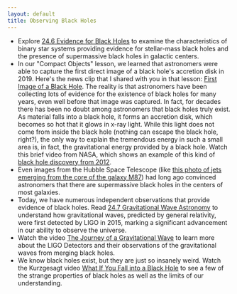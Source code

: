 ```yaml
---
layout: default
title: Observing Black Holes
---
```


- Explore [24.6 Evidence for Black Holes](https://openstax.org/books/astronomy-2e/pages/24-6-evidence-for-black-holes) to examine the characteristics of binary star systems providing evidence for stellar-mass black holes and the presence of supermassive black holes in galactic centers.
- In our "Compact Objects" lesson, we learned that astronomers were able to capture the first direct image of a black hole's accretion disk in 2019. Here's the news clip that I shared with you in that lesson: [First Image of a Black Hole](https://youtu.be/UlNYgSP9qNU). The reality is that astronomers have been collecting lots of evidence for the existence of black holes for many years, even well before that image was captured. In fact, for decades there has been no doubt among astronomers that black holes truly exist. As material falls into a black hole, it forms an accretion disk, which becomes so hot that it glows in x-ray light. While this light does not come from inside the black hole (nothing can escape the black hole, right?), the only way to explain the tremendous energy in such a small area is, in fact, the gravitational energy provided by a black hole. Watch this brief video from NASA, which shows an example of this kind of [black hole discovery from 2012](https://youtu.be/wOcvdrmvCso?si=HzW50JC-vnvrKX9z).
- Even images from the Hubble Space Telescope (like [this photo of jets emerging from the core of the galaxy M87](https://storage.googleapis.com/avh-lessons/M87.jpg)) had long ago convinced astronomers that there are supermassive black holes in the centers of most galaxies. 
- Today, we have numerous independent observations that provide evidence of black holes. Read [24.7 Gravitational Wave Astronomy](https://openstax.org/books/astronomy-2e/pages/24-7-gravitational-wave-astronomy) to understand how gravitational waves, predicted by general relativity, were first detected by LIGO in 2015, marking a significant advancement in our ability to observe the universe.
- Watch the video [The Journey of a Gravitational Wave](https://www.youtube.com/watch?v=FlDtXIBrAYE) to learn more about the LIGO Detectors and their observations of the gravitational waves from merging black holes.
- We know black holes exist, but they are just so insanely weird. Watch the Kurzgesagt video [What If You Fall into a Black Hole](https://youtu.be/QqsLTNkzvaY?si=XXlRPyIevG67bNvE) to see a few of the strange properties of black holes as well as the limits of our understanding.
